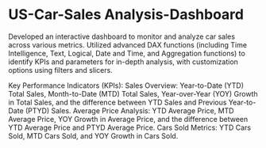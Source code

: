 # US-Car-Sales Analysis-Dashboard
Developed an interactive dashboard to monitor and analyze car sales across various metrics. Utilized advanced DAX functions (including Time Intelligence, Text, Logical, Date and Time, and Aggregation functions) to identify KPIs and parameters for in-depth analysis, with customization options using filters and slicers.

Key Performance Indicators (KPIs):
Sales Overview: Year-to-Date (YTD) Total Sales, Month-to-Date (MTD) Total Sales, Year-over-Year (YOY) Growth in Total Sales, and the difference between YTD Sales and Previous Year-to-Date (PTYD) Sales.
Average Price Analysis: YTD Average Price, MTD Average Price, YOY Growth in Average Price, and the difference between YTD Average Price and PTYD Average Price.
Cars Sold Metrics: YTD Cars Sold, MTD Cars Sold, and YOY Growth in Cars Sold.
